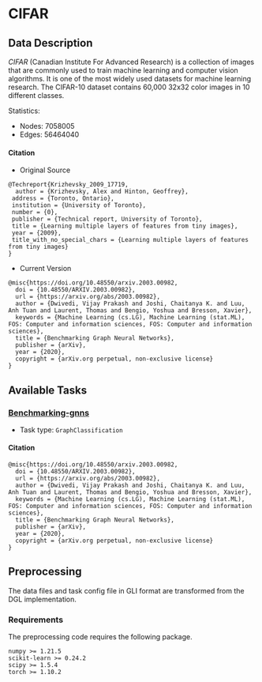 # CIFAR
## Data Description

*CIFAR*  (Canadian Institute For Advanced Research) is a collection of images that are commonly used to train machine learning and computer vision algorithms. It is one of the most widely used datasets for machine learning research. The CIFAR-10 dataset contains 60,000 32x32 color images in 10 different classes.

Statistics:

- Nodes: 7058005
- Edges: 56464040

#### Citation
- Original Source
```
@Techreport{Krizhevsky_2009_17719,
  author = {Krizhevsky, Alex and Hinton, Geoffrey},
 address = {Toronto, Ontario},
 institution = {University of Toronto},
 number = {0},
 publisher = {Technical report, University of Toronto},
 title = {Learning multiple layers of features from tiny images},
 year = {2009},
 title_with_no_special_chars = {Learning multiple layers of features from tiny images}
}
```
- Current Version
```
@misc{https://doi.org/10.48550/arxiv.2003.00982,
  doi = {10.48550/ARXIV.2003.00982},
  url = {https://arxiv.org/abs/2003.00982},
  author = {Dwivedi, Vijay Prakash and Joshi, Chaitanya K. and Luu, Anh Tuan and Laurent, Thomas and Bengio, Yoshua and Bresson, Xavier},
  keywords = {Machine Learning (cs.LG), Machine Learning (stat.ML), FOS: Computer and information sciences, FOS: Computer and information sciences},
  title = {Benchmarking Graph Neural Networks},
  publisher = {arXiv},
  year = {2020},
  copyright = {arXiv.org perpetual, non-exclusive license}
}

```

## Available Tasks
### [Benchmarking-gnns](https://github.com/graphdeeplearning/benchmarking-gnns/)
- Task type:  `GraphClassification`

#### Citation
```
@misc{https://doi.org/10.48550/arxiv.2003.00982,
  doi = {10.48550/ARXIV.2003.00982},
  url = {https://arxiv.org/abs/2003.00982},
  author = {Dwivedi, Vijay Prakash and Joshi, Chaitanya K. and Luu, Anh Tuan and Laurent, Thomas and Bengio, Yoshua and Bresson, Xavier},
  keywords = {Machine Learning (cs.LG), Machine Learning (stat.ML), FOS: Computer and information sciences, FOS: Computer and information sciences},
  title = {Benchmarking Graph Neural Networks},
  publisher = {arXiv},
  year = {2020},
  copyright = {arXiv.org perpetual, non-exclusive license}
}

```

## Preprocessing
The data files and task config file in GLI format are transformed from the DGL implementation.

### Requirements
The preprocessing code requires the following package.

```
numpy >= 1.21.5
scikit-learn >= 0.24.2
scipy >= 1.5.4
torch >= 1.10.2
```
